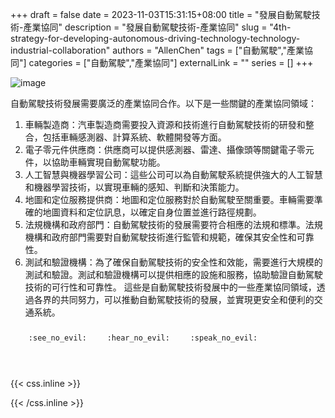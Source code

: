 +++ 
draft = false
date = 2023-11-03T15:31:15+08:00
title = "發展自動駕駛技術-產業協同"
description = "發展自動駕駛技術-產業協同"
slug = "4th-strategy-for-developing-autonomous-driving-technology-technology-industrial-collaboration"
authors = "AllenChen"
tags = ["自動駕駛","產業協同"]
categories = ["自動駕駛","產業協同"]
externalLink = ""
series = []
+++

![image](/images/post/A-rabbit-with-big-blue-eyes-reads-a-book-on-a-autonomous-car-and-develop-the-industries-with-Van-Gogh-style.jpeg)

自動駕駛技術發展需要廣泛的產業協同合作。以下是一些關鍵的產業協同領域：
1. 車輛製造商：汽車製造商需要投入資源和技術進行自動駕駛技術的研發和整合，包括車輛感測器、計算系統、軟體開發等方面。
2. 電子零元件供應商：供應商可以提供感測器、雷達、攝像頭等關鍵電子零元件，以協助車輛實現自動駕駛功能。
3. 人工智慧與機器學習公司：這些公司可以為自動駕駛系統提供強大的人工智慧和機器學習技術，以實現車輛的感知、判斷和決策能力。
4. 地圖和定位服務提供商：地圖和定位服務對於自動駕駛至關重要。車輛需要準確的地圖資料和定位訊息，以確定自身位置並進行路徑規劃。
5. 法規機構和政府部門：自動駕駛技術的發展需要符合相應的法規和標準。法規機構和政府部門需要對自動駕駛技術進行監管和規範，確保其安全性和可靠性。
6. 測試和驗證機構：為了確保自動駕駛技術的安全性和效能，需要進行大規模的測試和驗證。測試和驗證機構可以提供相應的設施和服務，協助驗證自動駕駛技術的可行性和可靠性。
這些是自動駕駛技術發展中的一些產業協同領域，透過各界的共同努力，可以推動自動駕駛技術的發展，並實現更安全和便利的交通系統。

<p><span class="nowrap"><span class="emojify">🙈</span> <code>:see_no_evil:</code></span>  <span class="nowrap"><span class="emojify">🙉</span> <code>:hear_no_evil:</code></span>  <span class="nowrap"><span class="emojify">🙊</span> <code>:speak_no_evil:</code></span></p>
<br>
    

{{< css.inline >}}
<style>
.emojify {
	font-family: Apple Color Emoji, Segoe UI Emoji, NotoColorEmoji, Segoe UI Symbol, Android Emoji, EmojiSymbols;
	font-size: 2rem;
	vertical-align: middle;
}
@media screen and (max-width:650px) {
  .nowrap {
    display: block;
    margin: 25px 0;
  }
}
</style>
{{< /css.inline >}}
